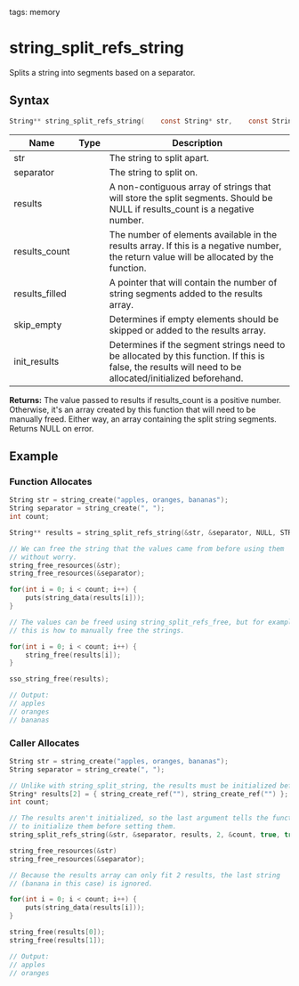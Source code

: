 tags: memory

# string_split_refs_string

Splits a string into segments based on a separator.

## Syntax

```c
String** string_split_refs_string(    const String* str,    const String* separator,    String** results,    int results_count,    int* results_filled,    bool skip_empty,    bool allocate_results);
```

| Name | Type | Description |
| --- | --- | --- |
| str |  | The string to split apart. |
| separator |  | The string to split on. |
| results |  | A non-contiguous array of strings that will store the split segments. Should be NULL if results_count is a negative number. |
| results_count |  | The number of elements available in the results array. If this is a negative number, the return value will be allocated by the function. |
| results_filled |  | A pointer that will contain the number of string segments added to the results array. |
| skip_empty |  | Determines if empty elements should be skipped or added to the results array. |
| init_results |  | Determines if the segment strings need to be allocated by this function. If this is false, the results will need to be allocated/initialized beforehand. |

**Returns:** The value passed to results if results_count is a positive number. Otherwise, it's an array created by this function that will need to be manually freed. Either way, an array containing the split string segments. Returns NULL on error.

## Example

### Function Allocates

```c
String str = string_create("apples, oranges, bananas");
String separator = string_create(", ");
int count;

String** results = string_split_refs_string(&str, &separator, NULL, STRING_SPLIT_ALLOCATE, &count, true, true);

// We can free the string that the values came from before using them
// without worry.
string_free_resources(&str);
string_free_resources(&separator);

for(int i = 0; i < count; i++) {
    puts(string_data(results[i]));
}

// The values can be freed using string_split_refs_free, but for examples case
// this is how to manually free the strings.

for(int i = 0; i < count; i++) {
    string_free(results[i]);
}

sso_string_free(results);

// Output:
// apples
// oranges
// bananas
```

### Caller Allocates

```c
String str = string_create("apples, oranges, bananas");
String separator = string_create(", ");

// Unlike with string_split_string, the results must be initialized beforehand.
String* results[2] = { string_create_ref(""), string_create_ref("") };
int count;

// The results aren't initialized, so the last argument tells the function
// to initialize them before setting them.
string_split_refs_string(&str, &separator, results, 2, &count, true, true);

string_free_resources(&str)
string_free_resources(&separator);

// Because the results array can only fit 2 results, the last string
// (banana in this case) is ignored.

for(int i = 0; i < count; i++) {
    puts(string_data(results[i]));
}

string_free(results[0]);
string_free(results[1]);

// Output:
// apples
// oranges
```